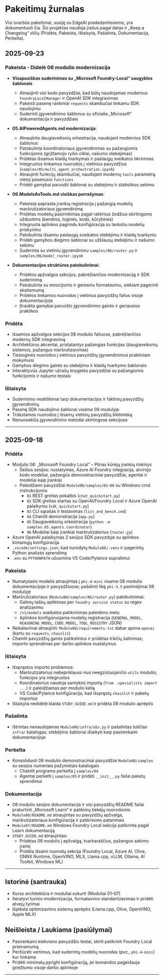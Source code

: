 <!--
CO_OP_TRANSLATOR_METADATA:
{
  "original_hash": "906e890232c6c2e1dac4cccfeb449acd",
  "translation_date": "2025-09-25T02:34:58+00:00",
  "source_file": "CHANGELOG.md",
  "language_code": "lt"
}
-->
# Pakeitimų žurnalas

Visi svarbūs pakeitimai, susiję su EdgeAI pradedantiesiems, yra dokumentuoti čia. Šis projektas naudoja įrašus pagal datas ir „Keep a Changelog“ stilių (Pridėta, Pakeista, Ištaisyta, Pašalinta, Dokumentacija, Perkelta).

## 2025-09-23

### Pakeista - Didelė 08 modulio modernizacija
- **Visapusiškas suderinimas su „Microsoft Foundry-Local“ saugyklos šablonais**
  - Atnaujinti visi kodo pavyzdžiai, kad būtų naudojamas modernus `FoundryLocalManager` ir OpenAI SDK integravimas
  - Pakeisti pasenę rankiniai `requests` skambučiai tinkamu SDK naudojimu
  - Suderinti įgyvendinimo šablonus su oficialia „Microsoft“ dokumentacija ir pavyzdžiais

- **05.AIPoweredAgents.md modernizacija**:
  - Atnaujinta daugiaveiksnių orkestracija, naudojant modernius SDK šablonus
  - Patobulinta koordinatoriaus įgyvendinimas su pažangiomis funkcijomis (grįžtamojo ryšio ciklai, našumo stebėjimas)
  - Pridėtas išsamus klaidų tvarkymas ir paslaugų sveikatos tikrinimas
  - Integruotos tinkamos nuorodos į vietinius pavyzdžius (`samples/05/multi_agent_orchestration.ipynb`)
  - Atnaujinti funkcijų skambučiai, naudojant modernų `tools` parametrą vietoj pasenusio `functions`
  - Pridėti gamybai paruošti šablonai su stebėjimu ir statistikos sekimu

- **06.ModelsAsTools.md visiškas perrašymas**:
  - Pakeista paprasta įrankių registracija į pažangią modelių maršrutizatoriaus įgyvendinimą
  - Pridėtas modelių pasirinkimas pagal raktinius žodžius skirtingoms užduotims (bendros, loginės, kodo, kūrybinės)
  - Integruota aplinkos pagrindu konfigūracija su lankstiu modelių priskyrimu
  - Patobulinta išsamiu paslaugų sveikatos stebėjimu ir klaidų tvarkymu
  - Pridėti gamybos diegimo šablonai su užklausų stebėjimu ir našumo sekimu
  - Suderinta su vietiniu įgyvendinimu `samples/06/router.py` ir `samples/06/model_router.ipynb`

- **Dokumentacijos struktūros patobulinimai**:
  - Pridėtos apžvalgos sekcijos, pabrėžiančios modernizaciją ir SDK suderinimą
  - Patobulinta su emocijomis ir geresniu formatavimu, siekiant pagerinti skaitomumą
  - Pridėtos tinkamos nuorodos į vietinius pavyzdžių failus visoje dokumentacijoje
  - Įtraukta gamybai paruošto įgyvendinimo gairės ir geriausios praktikos

### Pridėta
- Išsamios apžvalgos sekcijos 08 modulio failuose, pabrėžiančios modernų SDK integravimą
- Architektūros akcentai, pristatantys pažangias funkcijas (daugiaveiksnių sistemos, pažangus maršrutizavimas)
- Tiesioginės nuorodos į vietinius pavyzdžių įgyvendinimus praktiniam mokymuisi
- Gamybos diegimo gairės su stebėjimo ir klaidų tvarkymo šablonais
- Interaktyvūs Jupyter užrašų knygelės pavyzdžiai su pažangiomis funkcijomis ir našumo testais

### Ištaisyta
- Suderinimo neatitikimai tarp dokumentacijos ir faktinių pavyzdžių įgyvendinimų
- Pasenę SDK naudojimo šablonai visame 08 modulyje
- Trūkstamos nuorodos į išsamų vietinių pavyzdžių biblioteką
- Nenuoseklūs įgyvendinimo metodai skirtingose sekcijose

---

## 2025-09-18

### Pridėta
- Modulis 08: „Microsoft Foundry Local“ – Pilnas kūrėjų įrankių rinkinys
  - Šešios sesijos: nustatymas, Azure AI Foundry integracija, atvirojo kodo modeliai, pažangūs demonstraciniai pavyzdžiai, agentai ir modeliai kaip įrankiai
  - Paleidžiami pavyzdžiai `Module08/samples/01`–`06` su Windows cmd instrukcijomis
    - `01` REST greitas pokalbis (`chat_quickstart.py`)
    - `02` SDK greitas startas su OpenAI/Foundry Local ir Azure OpenAI palaikymu (`sdk_quickstart.py`)
    - `03` CLI sąrašas ir testavimas (`list_and_bench.cmd`)
    - `04` Chainlit demonstracija (`app.py`)
    - `05` Daugiaveiksnių orkestracija (`python -m samples.05.agents.coordinator`)
    - `06` Modeliai kaip įrankiai maršrutizatorius (`router.py`)
- Azure OpenAI palaikymas 2 sesijos SDK pavyzdyje su aplinkos kintamųjų konfigūracija
- `.vscode/settings.json`, kad nurodytų `Module08/.venv` ir pagerintų Python analizės sprendimą
- `.env` su `PYTHONPATH` užuomina VS Code/Pylance supratimui

### Pakeista
- Numatytasis modelis atnaujintas į `phi-4-mini` visame 08 modulio dokumentacijoje ir pavyzdžiuose; pašalinti likę `phi-3.5` paminėjimai 08 modulyje
- Maršrutizatoriaus (`Module08/samples/06/router.py`) patobulinimai:
  - Galinių taškų aptikimas per `foundry service status` su regex analizavimu
  - `/v1/models` sveikatos patikrinimas paleidimo metu
  - Aplinkos konfigūruojama modelių registracija (`GENERAL_MODEL`, `REASONING_MODEL`, `CODE_MODEL`, `TOOL_REGISTRY` JSON)
- Reikalavimai atnaujinti: `Module08/requirements.txt` dabar apima `openai` (kartu su `requests`, `chainlit`)
- Chainlit pavyzdžių gairės patikslintos ir pridėtas trikčių šalinimas; importo sprendimas per darbo aplinkos nustatymus

### Ištaisyta
- Išspręstos importo problemos:
  - Maršrutizatorius nebepriklauso nuo neegzistuojančio `utils` modulio; funkcijos yra integruotos
  - Koordinatorius naudoja santykinį importą (`from .specialists import ...`) ir paleidžiamas per modulio kelią
  - VS Code/Pylance konfigūracija, kad išspręstų `chainlit` ir paketų importus
- Ištaisyta nedidelė klaida `STUDY_GUIDE.md` ir pridėta 08 modulio aprėptis

### Pašalinta
- Ištrintas nenaudojamas `Module08/infra/obs.py` ir pašalintas tuščias `infra/` katalogas; stebėjimo šablonai išlaikyti kaip pasirenkami dokumentacijoje

### Perkelta
- Konsoliduoti 08 modulio demonstraciniai pavyzdžiai `Module08/samples` su sesijos numeriais pažymėtais katalogais
  - Chainlit programa perkelta į `samples/04`
  - Agentai perkelti į `samples/05` ir pridėti `__init__.py` failai paketų sprendimui

### Dokumentacija
- 08 modulio sesijos dokumentacija ir visi pavyzdžių README failai praturtinti „Microsoft Learn“ ir patikimų tiekėjų nuorodomis
- `Module08/README.md` atnaujintas su pavyzdžių apžvalga, maršrutizatoriaus konfigūracija ir patikrinimo patarimais
- `Module07/README.md` Windows Foundry Local sekcija patikrinta pagal Learn dokumentaciją
- `STUDY_GUIDE.md` atnaujintas:
  - Pridėtas 08 modulis į apžvalgą, tvarkaraščius, pažangos sekimo įrankį
  - Pridėta išsami nuorodų sekcija (Foundry Local, Azure AI, Olive, ONNX Runtime, OpenVINO, MLX, Llama.cpp, vLLM, Ollama, AI Toolkit, Windows ML)

---

## Istorinė (santrauka)
- Kurso architektūra ir moduliai sukurti (Moduliai 01–07)
- Iteratyvi turinio modernizacija, formatavimo standartizavimas ir pridėti atvejų tyrimai
- Išplėsta optimizavimo sistemų aprėptis (Llama.cpp, Olive, OpenVINO, Apple MLX)

## Neišleista / Laukiama (pasiūlymai)
- Pasirenkami kiekvieno pavyzdžio testai, skirti patikrinti Foundry Local prieinamumą
- Peržiūrėti vertimus, kad suderintų modelių nuorodas (pvz., `phi-4-mini`) kur tinkama
- Pridėti minimalų pyright konfigūraciją, jei komandos pageidauja griežtumo visoje darbo aplinkoje

---


